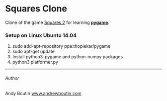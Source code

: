 # Squares Clone

Clone of the game [Squares 2](http://www.albinoblacksheep.com/games/squares2) for learning **[pygame](http://pygame.org/hifi.html)**.

### Setup on Linux Ubuntu 14.04

1. sudo add-apt-repository ppa:thopiekar/pygame
2. sudo apt-get update
3. Install python3-pygame and python-numpy packages
4. python3 platformer.py

---

###### Author

Andy Boutin
www.andrewboutin.com
